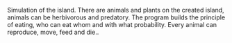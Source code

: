  
Simulation of the island. There are animals and plants on the created island, animals can be herbivorous and predatory.
The program builds the principle of eating, who can eat whom and with what probability.
Every animal can reproduce, move, feed and die..
